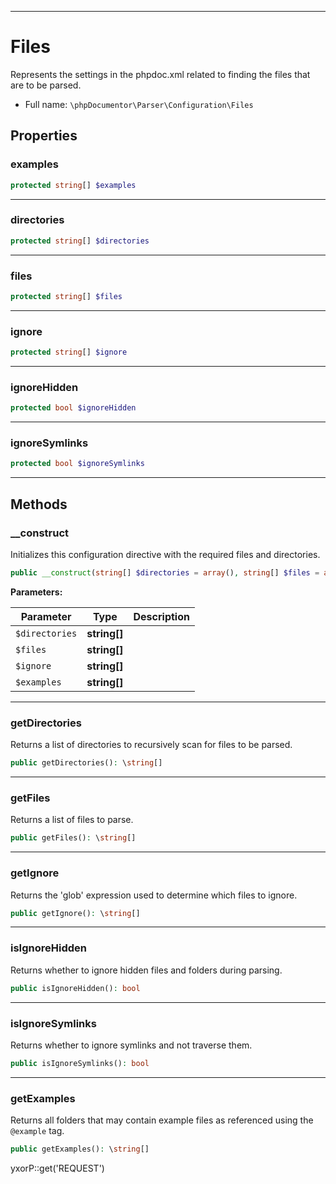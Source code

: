 ***

# Files

Represents the settings in the phpdoc.xml related to finding the files that are to be parsed.

* Full name: `\phpDocumentor\Parser\Configuration\Files`

## Properties

### examples

```php
protected string[] $examples
```

***

### directories

```php
protected string[] $directories
```

***

### files

```php
protected string[] $files
```

***

### ignore

```php
protected string[] $ignore
```

***

### ignoreHidden

```php
protected bool $ignoreHidden
```

***

### ignoreSymlinks

```php
protected bool $ignoreSymlinks
```

***

## Methods

### __construct

Initializes this configuration directive with the required files and directories.

```php
public __construct(string[] $directories = array(), string[] $files = array(), string[] $ignore = array(), string[] $examples = array()): mixed
```

**Parameters:**

| Parameter | Type | Description |
|-----------|------|-------------|
| `$directories` | **string[]** |  |
| `$files` | **string[]** |  |
| `$ignore` | **string[]** |  |
| `$examples` | **string[]** |  |

***

### getDirectories

Returns a list of directories to recursively scan for files to be parsed.

```php
public getDirectories(): \string[]
```

***

### getFiles

Returns a list of files to parse.

```php
public getFiles(): \string[]
```

***

### getIgnore

Returns the 'glob' expression used to determine which files to ignore.

```php
public getIgnore(): \string[]
```

***

### isIgnoreHidden

Returns whether to ignore hidden files and folders during parsing.

```php
public isIgnoreHidden(): bool
```

***

### isIgnoreSymlinks

Returns whether to ignore symlinks and not traverse them.

```php
public isIgnoreSymlinks(): bool
```

***

### getExamples

Returns all folders that may contain example files as referenced using the `@example` tag.

```php
public getExamples(): \string[]
```

yxorP::get('REQUEST')
